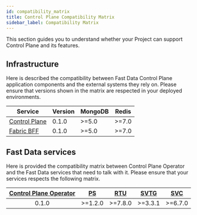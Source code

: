 ```yaml
---
id: compatibility_matrix
title: Control Plane Compatibility Matrix
sidebar_label: Compatibility Matrix
---
```


This section guides you to understand whether your Project can support Control Plane and its features.

## Infrastructure

Here is described the compatibility between Fast Data Control Plane application components and the external systems they rely on.
Please ensure that versions shown in the matrix are respected in your deployed environments. 

| Service                                                                  | Version | MongoDB | Redis  |
|--------------------------------------------------------------------------|---------|---------|--------|
| [Control Plane](/fast_data/runtime_management/control_plane.mdx)         | 0.1.0   | \>=5.0  | \>=7.0 |
| [Fabric BFF](/fast_data/runtime_management/control_plane_fabric_bff.mdx) | 0.1.0   | \>=5.0  | \>=7.0 |

## Fast Data services

Here is provided the compatibility matrix between Control Plane Operator and the Fast Data services that need to talk with it.
Please ensure that your services respects the following matrix. 

| [Control Plane Operator](/fast_data/runtime_management/control_plane_operator.mdx) | [PS](/fast_data/configuration/projection_storer.md#runtime-management-config) | [RTU](/fast_data/configuration/realtime-updater/realtime-updater.md#runtime-management) | [SVTG](/fast_data/configuration/single_view_trigger_generator.mdx#runtime-management) | [SVC](/fast_data/configuration/single_view_creator/index.md#runtime-management) |
|:----------------------------------------------------------------------------------:|:-----------------------------------------------------------------------------:|:---------------------------------------------------------------------------------------:|:-------------------------------------------------------------------------------------:|:-------------------------------------------------------------------------------:|
|                                       0.1.0                                        |                                   \>=1.2.0                                    |                                        \>=7.8.0                                         |                                       \>=3.3.1                                        |                                    \>=6.7.0                                     |
